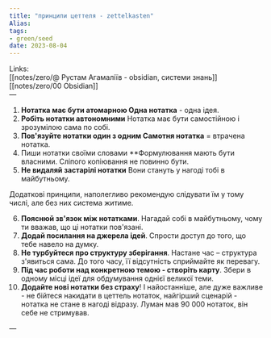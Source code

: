 ```yaml
---
title: "принципи цеттеля - zettelkasten"
Alias: 
tags:
- green/seed
date: 2023-08-04
---
```

Links:  
[[notes/zero/@ Рустам Агамаліїв - obsidian, системи знань]]  
[[notes/zero/00 Obsidian]]  
—

1. **Нотатка має бути атомарною Одна нотатка** - одна ідея.
2. **Робіть нотатки автономними** Нотатка має бути самостійною і зрозумілою сама по собі.
3. **Пов'язуйте нотатки один з одним Самотня нотатка** = втрачена нотатка.
4. Пиши нотатки своїми словами **Формулювання мають бути власними. Сліпого копіювання не повинно бути.
5. **Не видаляй застарілі нотатки** Вони стануть у нагоді тобі в майбутньому.

Додаткові принципи, наполегливо рекомендую слідувати їм у тому числі, але без них система житиме.

6. **Пояснюй зв'язок між нотатками**. Нагадай собі в майбутньому, чому ти вважав, що ці нотатки пов'язані.
7. **Додай посилання на джерела ідей**. Спрости доступ до того, що тебе навело на думку.
8. **Не турбуйтеся про структуру зберігання**. Настане час – структура з'явиться сама. До того часу, її відсутність сприймайте як перевагу.
9. **Під час роботи над конкретною темою - створіть карту**. Збери в одному місці ідеї для обдумування однієї великої теми.
10. **Додайте нові нотатки без страху**! І найостанніше, але дуже важливе - не бійтеся накидати в цеттель нотаток, найгірший сценарій - нотатка не стане в нагоді відразу. Луман мав 90 000 нотаток, він себе не стримував.

—